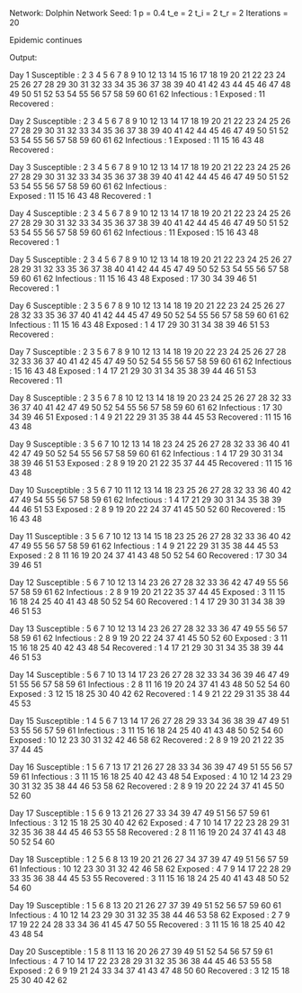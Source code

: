 Network: Dolphin Network
Seed: 1
p = 0.4
t_e = 2
t_i = 2
t_r = 2
Iterations = 20

Epidemic continues

Output:

Day 1
Susceptible :  2 3 4 5 6 7 8 9 10 12 13 14 15 16 17 18 19 20 21 22 23 24 25 26 27 28 29 30 31 32 33 34 35 36 37 38 39 40 41 42 43 44 45 46 47 48 49 50 51 52 53 54 55 56 57 58 59 60 61 62
Infectious :  1
Exposed :  11
Recovered :  


Day 2
Susceptible :  2 3 4 5 6 7 8 9 10 12 13 14 17 18 19 20 21 22 23 24 25 26 27 28 29 30 31 32 33 34 35 36 37 38 39 40 41 42 44 45 46 47 49 50 51 52 53 54 55 56 57 58 59 60 61 62
Infectious :  1
Exposed :  11 15 16 43 48
Recovered :  


Day 3
Susceptible :  2 3 4 5 6 7 8 9 10 12 13 14 17 18 19 20 21 22 23 24 25 26 27 28 29 30 31 32 33 34 35 36 37 38 39 40 41 42 44 45 46 47 49 50 51 52 53 54 55 56 57 58 59 60 61 62
Infectious :  
Exposed :  11 15 16 43 48
Recovered :  1


Day 4
Susceptible :  2 3 4 5 6 7 8 9 10 12 13 14 17 18 19 20 21 22 23 24 25 26 27 28 29 30 31 32 33 34 35 36 37 38 39 40 41 42 44 45 46 47 49 50 51 52 53 54 55 56 57 58 59 60 61 62
Infectious :  11
Exposed :  15 16 43 48
Recovered :  1


Day 5
Susceptible :  2 3 4 5 6 7 8 9 10 12 13 14 18 19 20 21 22 23 24 25 26 27 28 29 31 32 33 35 36 37 38 40 41 42 44 45 47 49 50 52 53 54 55 56 57 58 59 60 61 62
Infectious :  11 15 16 43 48
Exposed :  17 30 34 39 46 51
Recovered :  1


Day 6
Susceptible :  2 3 5 6 7 8 9 10 12 13 14 18 19 20 21 22 23 24 25 26 27 28 32 33 35 36 37 40 41 42 44 45 47 49 50 52 54 55 56 57 58 59 60 61 62
Infectious :  11 15 16 43 48
Exposed :  1 4 17 29 30 31 34 38 39 46 51 53
Recovered :  


Day 7
Susceptible :  2 3 5 6 7 8 9 10 12 13 14 18 19 20 22 23 24 25 26 27 28 32 33 36 37 40 41 42 45 47 49 50 52 54 55 56 57 58 59 60 61 62
Infectious :  15 16 43 48
Exposed :  1 4 17 21 29 30 31 34 35 38 39 44 46 51 53
Recovered :  11


Day 8
Susceptible :  2 3 5 6 7 8 10 12 13 14 18 19 20 23 24 25 26 27 28 32 33 36 37 40 41 42 47 49 50 52 54 55 56 57 58 59 60 61 62
Infectious :  17 30 34 39 46 51
Exposed :  1 4 9 21 22 29 31 35 38 44 45 53
Recovered :  11 15 16 43 48


Day 9
Susceptible :  3 5 6 7 10 12 13 14 18 23 24 25 26 27 28 32 33 36 40 41 42 47 49 50 52 54 55 56 57 58 59 60 61 62
Infectious :  1 4 17 29 30 31 34 38 39 46 51 53
Exposed :  2 8 9 19 20 21 22 35 37 44 45
Recovered :  11 15 16 43 48


Day 10
Susceptible :  3 5 6 7 10 11 12 13 14 18 23 25 26 27 28 32 33 36 40 42 47 49 54 55 56 57 58 59 61 62
Infectious :  1 4 17 21 29 30 31 34 35 38 39 44 46 51 53
Exposed :  2 8 9 19 20 22 24 37 41 45 50 52 60
Recovered :  15 16 43 48


Day 11
Susceptible :  3 5 6 7 10 12 13 14 15 18 23 25 26 27 28 32 33 36 40 42 47 49 55 56 57 58 59 61 62
Infectious :  1 4 9 21 22 29 31 35 38 44 45 53
Exposed :  2 8 11 16 19 20 24 37 41 43 48 50 52 54 60
Recovered :  17 30 34 39 46 51


Day 12
Susceptible :  5 6 7 10 12 13 14 23 26 27 28 32 33 36 42 47 49 55 56 57 58 59 61 62
Infectious :  2 8 9 19 20 21 22 35 37 44 45
Exposed :  3 11 15 16 18 24 25 40 41 43 48 50 52 54 60
Recovered :  1 4 17 29 30 31 34 38 39 46 51 53


Day 13
Susceptible :  5 6 7 10 12 13 14 23 26 27 28 32 33 36 47 49 55 56 57 58 59 61 62
Infectious :  2 8 9 19 20 22 24 37 41 45 50 52 60
Exposed :  3 11 15 16 18 25 40 42 43 48 54
Recovered :  1 4 17 21 29 30 31 34 35 38 39 44 46 51 53


Day 14
Susceptible :  5 6 7 10 13 14 17 23 26 27 28 32 33 34 36 39 46 47 49 51 55 56 57 58 59 61
Infectious :  2 8 11 16 19 20 24 37 41 43 48 50 52 54 60
Exposed :  3 12 15 18 25 30 40 42 62
Recovered :  1 4 9 21 22 29 31 35 38 44 45 53


Day 15
Susceptible :  1 4 5 6 7 13 14 17 26 27 28 29 33 34 36 38 39 47 49 51 53 55 56 57 59 61
Infectious :  3 11 15 16 18 24 25 40 41 43 48 50 52 54 60
Exposed :  10 12 23 30 31 32 42 46 58 62
Recovered :  2 8 9 19 20 21 22 35 37 44 45


Day 16
Susceptible :  1 5 6 7 13 17 21 26 27 28 33 34 36 39 47 49 51 55 56 57 59 61
Infectious :  3 11 15 16 18 25 40 42 43 48 54
Exposed :  4 10 12 14 23 29 30 31 32 35 38 44 46 53 58 62
Recovered :  2 8 9 19 20 22 24 37 41 45 50 52 60


Day 17
Susceptible :  1 5 6 9 13 21 26 27 33 34 39 47 49 51 56 57 59 61
Infectious :  3 12 15 18 25 30 40 42 62
Exposed :  4 7 10 14 17 22 23 28 29 31 32 35 36 38 44 45 46 53 55 58
Recovered :  2 8 11 16 19 20 24 37 41 43 48 50 52 54 60


Day 18
Susceptible :  1 2 5 6 8 13 19 20 21 26 27 34 37 39 47 49 51 56 57 59 61
Infectious :  10 12 23 30 31 32 42 46 58 62
Exposed :  4 7 9 14 17 22 28 29 33 35 36 38 44 45 53 55
Recovered :  3 11 15 16 18 24 25 40 41 43 48 50 52 54 60


Day 19
Susceptible :  1 5 6 8 13 20 21 26 27 37 39 49 51 52 56 57 59 60 61
Infectious :  4 10 12 14 23 29 30 31 32 35 38 44 46 53 58 62
Exposed :  2 7 9 17 19 22 24 28 33 34 36 41 45 47 50 55
Recovered :  3 11 15 16 18 25 40 42 43 48 54


Day 20
Susceptible :  1 5 8 11 13 16 20 26 27 39 49 51 52 54 56 57 59 61
Infectious :  4 7 10 14 17 22 23 28 29 31 32 35 36 38 44 45 46 53 55 58
Exposed :  2 6 9 19 21 24 33 34 37 41 43 47 48 50 60
Recovered :  3 12 15 18 25 30 40 42 62
